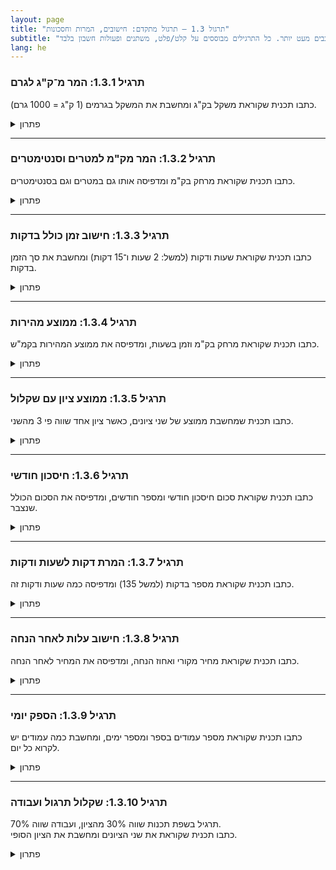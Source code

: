 ```yaml
---
layout: page 
title: "תרגול 1.3 – תרגול מתקדם: חישובים, המרות וחסכונות" 
subtitle: "בדף זה נתמקד בבעיות יומיומיות הכוללות חישובים מורכבים מעט יותר. כל התרגילים מבוססים על קלט/פלט, משתנים ופעולות חשבון בלבד."
lang: he
---
```

<!-- https://chatgpt.com/c/68009c2e-f948-800e-bec6-8222041d0f33 -->


### תרגיל 1.3.1: המר מ־ק"ג לגרם

כתבו תכנית שקוראת משקל בק"ג ומחשבת את המשקל בגרמים (1 ק"ג = 1000 גרם).

<details><summary>פתרון</summary>

{% highlight csharp linenos %}
Console.Write("Enter weight in kilograms: ");
double kg = double.Parse(Console.ReadLine());

double grams = kg * 1000;

Console.WriteLine("Weight in grams: " + grams);
{% endhighlight %}

</details>

---

### תרגיל 1.3.2: המר מק"מ למטרים וסנטימטרים

כתבו תכנית שקוראת מרחק בק"מ ומדפיסה אותו גם במטרים וגם בסנטימטרים.

<details><summary>פתרון</summary>

{% highlight csharp linenos %}
Console.Write("Enter distance in kilometers: ");
double km = double.Parse(Console.ReadLine());

double meters = km * 1000;
double cm = meters * 100;

Console.WriteLine("Meters: " + meters);
Console.WriteLine("Centimeters: " + cm);
{% endhighlight %}

</details>

---

### תרגיל 1.3.3: חישוב זמן כולל בדקות

כתבו תכנית שקוראת שעות ודקות (למשל: 2 שעות ו־15 דקות) ומחשבת את סך הזמן בדקות.

<details><summary>פתרון</summary>

{% highlight csharp linenos %}
Console.Write("Enter hours: ");
int hours = int.Parse(Console.ReadLine());

Console.Write("Enter minutes: ");
int minutes = int.Parse(Console.ReadLine());

int totalMinutes = hours * 60 + minutes;

Console.WriteLine("Total minutes: " + totalMinutes);
{% endhighlight %}

</details>

---

### תרגיל 1.3.4: ממוצע מהירות

כתבו תכנית שקוראת מרחק בק"מ וזמן בשעות, ומדפיסה את ממוצע המהירות בקמ"ש.

<details><summary>פתרון</summary>

{% highlight csharp linenos %}
Console.Write("Enter distance in kilometers: ");
double distance = double.Parse(Console.ReadLine());

Console.Write("Enter time in hours: ");
double time = double.Parse(Console.ReadLine());

double speed = distance / time;

Console.WriteLine("Average speed: " + speed + " km/h");
{% endhighlight %}

</details>

---

### תרגיל 1.3.5: ממוצע ציון עם שקלול

כתבו תכנית שמחשבת ממוצע של שני ציונים, כאשר ציון אחד שווה פי 3 מהשני.

<details><summary>פתרון</summary>

{% highlight csharp linenos %}
Console.Write("Enter first grade: ");
double g1 = double.Parse(Console.ReadLine());

Console.Write("Enter second grade (worth 3 times more): ");
double g2 = double.Parse(Console.ReadLine());

double avg = (g1 + g2 * 3) / 4;

Console.WriteLine("Weighted average: " + avg);
{% endhighlight %}

</details>

---

### תרגיל 1.3.6: חיסכון חודשי

כתבו תכנית שקוראת סכום חיסכון חודשי ומספר חודשים, ומדפיסה את הסכום הכולל שנצבר.

<details><summary>פתרון</summary>

{% highlight csharp linenos %}
Console.Write("Enter monthly saving: ");
double saving = double.Parse(Console.ReadLine());

Console.Write("Enter number of months: ");
int months = int.Parse(Console.ReadLine());

double total = saving * months;

Console.WriteLine("Total saved: " + total);
{% endhighlight %}

</details>

---

### תרגיל 1.3.7: המרת דקות לשעות ודקות

כתבו תכנית שקוראת מספר בדקות (למשל 135) ומדפיסה כמה שעות ודקות זה.

<details><summary>פתרון</summary>

{% highlight csharp linenos %}
Console.Write("Enter total minutes: ");
int total = int.Parse(Console.ReadLine());

int hours = total / 60;
int minutes = total % 60;

Console.WriteLine("Hours: " + hours);
Console.WriteLine("Minutes: " + minutes);
{% endhighlight %}

</details>

---

### תרגיל 1.3.8: חישוב עלות לאחר הנחה

כתבו תכנית שקוראת מחיר מקורי ואחוז הנחה, ומדפיסה את המחיר לאחר הנחה.

<details><summary>פתרון</summary>

{% highlight csharp linenos %}
Console.Write("Enter original price: ");
double price = double.Parse(Console.ReadLine());

Console.Write("Enter discount percent: ");
double discount = double.Parse(Console.ReadLine());

double finalPrice = price * (100 - discount) / 100;

Console.WriteLine("Price after discount: " + finalPrice);
{% endhighlight %}

</details>

---

### תרגיל 1.3.9: הספק יומי

כתבו תכנית שקוראת מספר עמודים בספר ומספר ימים, ומחשבת כמה עמודים יש לקרוא כל יום.

<details><summary>פתרון</summary>

{% highlight csharp linenos %}
Console.Write("Enter total pages: ");
int pages = int.Parse(Console.ReadLine());

Console.Write("Enter number of days: ");
int days = int.Parse(Console.ReadLine());

double perDay = (double)pages / days;

Console.WriteLine("Pages per day: " + perDay);
{% endhighlight %}

</details>

---

### תרגיל 1.3.10: שקלול תרגול ועבודה

תרגיל בשפת תכנות שווה 30% מהציון, ועבודה שווה 70%.  
כתבו תכנית שקוראת את שני הציונים ומחשבת את הציון הסופי.

<details markdown="1"><summary>פתרון</summary>

{% highlight csharp linenos %}
Console.Write("Enter exercise grade: ");
double ex = double.Parse(Console.ReadLine());

Console.Write("Enter project grade: ");
double pr = double.Parse(Console.ReadLine());

double final = ex * 0.3 + pr * 0.7;

Console.WriteLine("Final grade: " + final);
{% endhighlight %}


[⬅ מעבר להסבר על הטיפוס char תו](/cs/Chapter1Char)
[⬅ מעבר לתרגול 1.4 -  שארית חלוקה](/cs/Chapter1Ex1.4)

</details>
